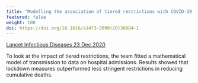 ```yaml
---
title: "Modelling the association of tiered restrictions with COVID-19 deaths and hospital admissions"
featured: false
weight: 100
doi: https://doi.org/10.1016/s1473-3099(20)30984-1
---
```


[Lancet Infectious Diseases 23 Dec 2020]({{page.doi}})

To look at the impact of tiered restrictions, the team fitted a
mathematical model of transmission to data on hospital admissions.
Results showed that lockdown measures outperformed less stringent
restrictions in reducing cumulative deaths.
